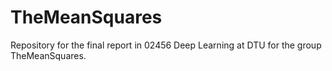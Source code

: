# TheMeanSquares
Repository for the final report in 02456 Deep Learning at DTU for the group TheMeanSquares.


